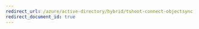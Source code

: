 ```yaml
---
redirect_url: /azure/active-directory/hybrid/tshoot-connect-objectsync
redirect_document_id: true
---
```

